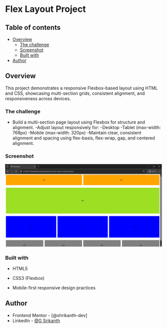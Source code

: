 # Flex Layout Project 

## Table of contents

- [Overview](#overview)
  - [The challenge](#the-challenge)
  - [Screenshot](#screenshot)
  - [Built with](#built-with)
- [Author](#author)


## Overview

This project demonstrates a responsive Flexbox-based layout using HTML and CSS, showcasing multi-section grids, consistent alignment, and responsiveness across devices.

### The challenge

- Build a multi-section page layout using Flexbox for structure and alignment.
-Adjust layout responsively for:
-Desktop
    -Tablet (max-width: 768px)
    -Mobile (max-width: 320px)
-Maintain clear, consistent alignment and spacing using flex-basis, flex-wrap, gap, and centered alignment.

### Screenshot

![](image.png)

### Built with

- HTML5

- CSS3 (Flexbox)

- Mobile-first responsive design practices

## Author

- Frontend Mentor - [@shrikanth-dev]
- LinkedIn - [@G Srikanth](https://www.linkedin.com/in/g-srikanth-gs)
